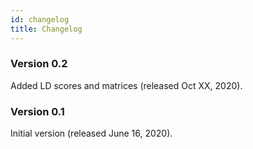 ```yaml
---
id: changelog
title: Changelog
---
```


### Version 0.2
Added LD scores and matrices (released Oct XX, 2020).

### Version 0.1

Initial version (released June 16, 2020).
